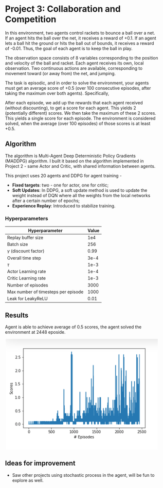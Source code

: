 # Project 3: Collaboration and Competition

In this environment, two agents control rackets to bounce a ball over a net. If an agent hits the ball over the net, it receives a reward of +0.1. If an agent lets a ball hit the ground or hits the ball out of bounds, it receives a reward of -0.01. Thus, the goal of each agent is to keep the ball in play.

The observation space consists of 8 variables corresponding to the position and velocity of the ball and racket. Each agent receives its own, local observation. Two continuous actions are available, corresponding to movement toward (or away from) the net, and jumping.

The task is episodic, and in order to solve the environment, your agents must get an average score of +0.5 (over 100 consecutive episodes, after taking the maximum over both agents). Specifically,

After each episode, we add up the rewards that each agent received (without discounting), to get a score for each agent. This yields 2 (potentially different) scores. We then take the maximum of these 2 scores.
This yields a single score for each episode.
The environment is considered solved, when the average (over 100 episodes) of those scores is at least +0.5.
## Algorithm

The algorithm is Multi-Agent Deep Deterministic Policy Gradients (MADDPG) algorithm. I built it based on the algorithm implemented in Project 2 - same Actor and Critic, with shared information between agents. 


This project uses 20 agents and DDPG for agent training - 
- **Fixed targets**: two - one for actor, one for critic;
- **Soft Updates**: In DDPG, a soft update method is used to update the weight instead of DQN where all the weights from the local networks after a certain number of epochs;
- **Experience Replay**: Introduced to stabilize training. 


### Hyperparameters



| Hyperparameter                      | Value |
| ----------------------------------- | ----- |
| Replay buffer size                  | 1e4   |
| Batch size                          | 256   |
| $\gamma$ (discount factor)          | 0.99  |
| Overall time step                   | 3e-4  |
| $\tau$                              | 1e-3  |
| Actor Learning rate                 | 1e-4  |
| Critic Learning rate                | 1e-3  |
| Number of episodes                  | 3000  |
| Max number of timesteps per episode | 1000  |
| Leak for LeakyReLU                  | 0.01  |


## Results

  Agent is able to achieve average of 0.5 scores, the agent solved the environment at 2448 eposide. 

<p align="center">
<img src="score.png" width="500"/>
</p>

## Ideas for improvement

- Saw other projects using stochastic process in the agent, will be fun to explore as well.

  
